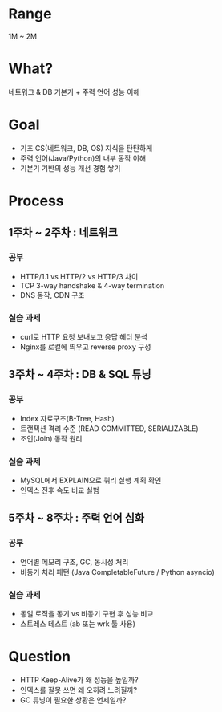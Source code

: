 # Range 
1M ~ 2M

# What?
네트워크 & DB 기본기 + 주력 언어 성능 이해

# Goal
- 기초 CS(네트워크, DB, OS) 지식을 탄탄하게
- 주력 언어(Java/Python)의 내부 동작 이해
- 기본기 기반의 성능 개선 경험 쌓기

# Process
## 1주차 ~ 2주차 : 네트워크 
### 공부
- HTTP/1.1 vs HTTP/2 vs HTTP/3 차이
- TCP 3-way handshake & 4-way termination
- DNS 동작, CDN 구조

### 실습 과제
- curl로 HTTP 요청 보내보고 응답 헤더 분석
- Nginx를 로컬에 띄우고 reverse proxy 구성

## 3주차 ~ 4주차 : DB & SQL 튜닝
### 공부
- Index 자료구조(B-Tree, Hash)
- 트랜잭션 격리 수준 (READ COMMITTED, SERIALIZABLE)
- 조인(Join) 동작 원리
### 실습 과제
- MySQL에서 EXPLAIN으로 쿼리 실행 계획 확인
- 인덱스 전후 속도 비교 실험

## 5주차 ~ 8주차 : 주력 언어 심화
### 공부
- 언어별 메모리 구조, GC, 동시성 처리
- 비동기 처리 패턴 (Java CompletableFuture / Python asyncio)
### 실습 과제
- 동일 로직을 동기 vs 비동기 구현 후 성능 비교
- 스트레스 테스트 (ab 또는 wrk 툴 사용)

# Question 
- HTTP Keep-Alive가 왜 성능을 높일까?
- 인덱스를 잘못 쓰면 왜 오히려 느려질까?
- GC 튜닝이 필요한 상황은 언제일까?
